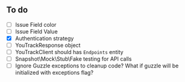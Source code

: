 ## To do

- [ ] Issue Field color
- [ ] Issue Field Value
- [x] Authentication strategy
- [ ] YouTrackResponse object
- [ ] YouTrackClient should has `Endpoints` entity
- [ ] Snapshot\Mock\Stub\Fake testing for API calls
- [ ] Ignore Guzzle exceptions to cleanup code? What if guzzle will be initialized with exceptions flag?
